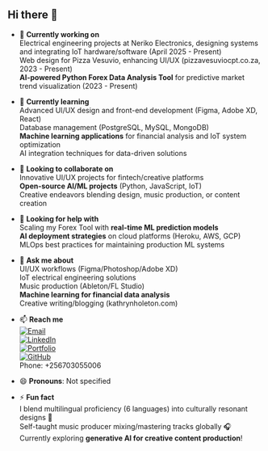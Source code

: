 ## Hi there 👋

<!--
**edengilbertus/edengilbertus** is a ✨ _special_ ✨ repository because its `README.md` (this file) appears on your GitHub profile.
-->

- 🔭 **Currently working on**  
  Electrical engineering projects at Neriko Electronics, designing systems and integrating IoT hardware/software (April 2025 - Present)  
  Web design for Pizza Vesuvio, enhancing UI/UX (pizzavesuviocpt.co.za, 2023 - Present)  
  **AI-powered Python Forex Data Analysis Tool** for predictive market trend visualization (2023 - Present)

- 🌱 **Currently learning**  
  Advanced UI/UX design and front-end development (Figma, Adobe XD, React)  
  Database management (PostgreSQL, MySQL, MongoDB)  
  **Machine learning applications** for financial analysis and IoT system optimization  
  AI integration techniques for data-driven solutions

- 👯 **Looking to collaborate on**  
  Innovative UI/UX projects for fintech/creative platforms  
  **Open-source AI/ML projects** (Python, JavaScript, IoT)  
  Creative endeavors blending design, music production, or content creation

- 🤔 **Looking for help with**  
  Scaling my Forex Tool with **real-time ML prediction models**  
  **AI deployment strategies** on cloud platforms (Heroku, AWS, GCP)  
  MLOps best practices for maintaining production ML systems

- 💬 **Ask me about**  
  UI/UX workflows (Figma/Photoshop/Adobe XD)  
  IoT electrical engineering solutions  
  Music production (Ableton/FL Studio)  
  **Machine learning for financial data analysis**  
  Creative writing/blogging (kathrynholeton.com)

- 📫 **Reach me**  
  [![Email](https://img.shields.io/badge/Email-edengilbertus@proton.me-blue?style=flat&logo=protonmail)](mailto:edengilbertus@proton.me)  
  [![LinkedIn](https://img.shields.io/badge/LinkedIn-edengilbert-0077B5?style=flat&logo=linkedin)](https://linkedin.com/in/edengilbert)  
  [![Portfolio](https://img.shields.io/badge/Portfolio-bio.site/edengilbert-FF4088?style=flat)](https://bio.site/edengilbert)  
  [![GitHub](https://img.shields.io/badge/GitHub-edengilbertus-181717?style=flat&logo=github)](https://github.com/edengilbertus)  
  Phone: +256703055006

- 😄 **Pronouns**: Not specified

- ⚡ **Fun fact**  
  I blend multilingual proficiency (6 languages) into culturally resonant designs 🎨  
  Self-taught music producer mixing/mastering tracks globally 🎧  
  Currently exploring **generative AI for creative content production**!
